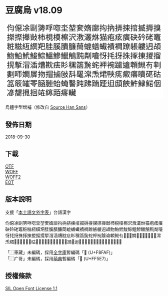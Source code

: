 # 豆腐烏 v18.09

![](https://github.com/glll4678/tauhu-oo/raw/master/TauhuOo-Regular.png)

烏體字型增補（修改自 [Source Han Sans](//github.com/adobe-fonts/source-han-sans)）

## 發佈日期

2018-09-30

## 下載

[OTF](//github.com/glll4678/tshiuthau/raw/master/TauhuOo-Regular.otf)  
[WOFF](//github.com/glll4678/tshiuthau/raw/master/TauhuOo-Regular.woff2)  
[WOFF2](//github.com/glll4678/tshiuthau/raw/master/TauhuOo-Regular.woff)  
[EOT](//github.com/glll4678/tshiuthau/raw/master/TauhuOo-Regular.otf)  

## 版本說明
支援「[本土語文外字表](//tauhu.tw/gua-ji-pio/)」台語漢字  

伨僫凃剾勥哹唿坔堃奒媠廍抅抐挵捒捾揻搙搝搩摖攑敱杮梘橂檫沢漖灇烌猫疱痃癀砄砛硓竈粧糍絚繏羓胿膎膭臁蕳螕蟮蠘襀襇蹽躼軁迌頕魩鮊鮘鮻鯮鰮鰺鱲鵤黗㔂㘛㤉㧌㧎㧣㧻㨂㨑㨨㨪㨻㴘㴙㷮㽎㾀䀐䆀䈄䖙䖳䘥䘼䠡䢢䫌䲅𠕇𠞩𠞭𠯗𡢃𡳞𢪱𢯾𢲸𢼌𣁳𣮈𣻸𤆬𤉙𤲍𤶃𤺅𤺪𥌚𥐵𥑮𥰔𥴊𦉎𦊓𦜆𦟪𧉟𧌄𧮙𧿬𧿳𨂾𨂿𨑨𩑾𩛩𩵱𩸙𩸶𪜶𫝏𫝛𫝺𫝻𫞼𫟂𬦰󿗧󸾯

「⿰車藏」未編碼，採用[全字庫](//cns11643.gov.tw)暫編碼「󸾯 (U+F8FAF)」  
「⿸疒哥」未編碼，採用[萌典](//moedict.tw/)暫編碼「󿗧 (U+FF5E7)」  

## 授權條款

[SIL Open Font License 1.1](http://scripts.sil.org/OFL)

